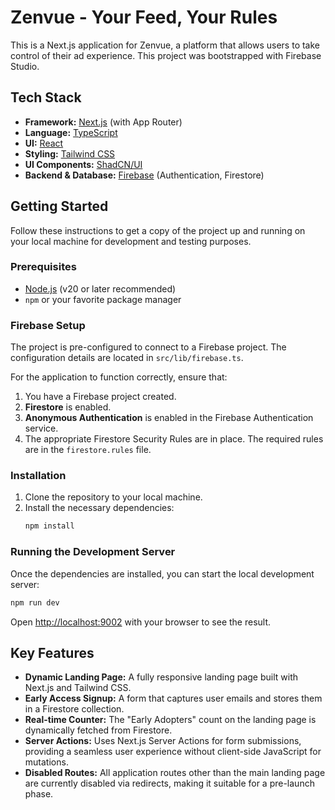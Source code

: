 # Zenvue - Your Feed, Your Rules

This is a Next.js application for Zenvue, a platform that allows users to take control of their ad experience. This project was bootstrapped with Firebase Studio.

## Tech Stack

- **Framework:** [Next.js](https://nextjs.org/) (with App Router)
- **Language:** [TypeScript](https://www.typescriptlang.org/)
- **UI:** [React](https://reactjs.org/)
- **Styling:** [Tailwind CSS](https://tailwindcss.com/)
- **UI Components:** [ShadCN/UI](https://ui.shadcn.com/)
- **Backend & Database:** [Firebase](https://firebase.google.com/) (Authentication, Firestore)

## Getting Started

Follow these instructions to get a copy of the project up and running on your local machine for development and testing purposes.

### Prerequisites

- [Node.js](https://nodejs.org/en/) (v20 or later recommended)
- `npm` or your favorite package manager

### Firebase Setup

The project is pre-configured to connect to a Firebase project. The configuration details are located in `src/lib/firebase.ts`.

For the application to function correctly, ensure that:
1.  You have a Firebase project created.
2.  **Firestore** is enabled.
3.  **Anonymous Authentication** is enabled in the Firebase Authentication service.
4.  The appropriate Firestore Security Rules are in place. The required rules are in the `firestore.rules` file.

### Installation

1.  Clone the repository to your local machine.
2.  Install the necessary dependencies:
    ```bash
    npm install
    ```

### Running the Development Server

Once the dependencies are installed, you can start the local development server:

```bash
npm run dev
```

Open [http://localhost:9002](http://localhost:9002) with your browser to see the result.

## Key Features

- **Dynamic Landing Page:** A fully responsive landing page built with Next.js and Tailwind CSS.
- **Early Access Signup:** A form that captures user emails and stores them in a Firestore collection.
- **Real-time Counter:** The "Early Adopters" count on the landing page is dynamically fetched from Firestore.
- **Server Actions:** Uses Next.js Server Actions for form submissions, providing a seamless user experience without client-side JavaScript for mutations.
- **Disabled Routes:** All application routes other than the main landing page are currently disabled via redirects, making it suitable for a pre-launch phase.